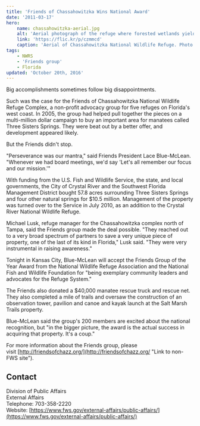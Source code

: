 ```yaml
---
title: 'Friends of Chassahowitzka Wins National Award'
date: '2011-03-17'
hero:
    name: chassahowitzka-aerial.jpg
    alt: 'Aerial photograph of the refuge where forested wetlands yield to open water.'
    link: 'https://flic.kr/p/czmmcd'
    caption: 'Aerial of Chassahowitzka National Wildlife Refuge. Photo by Joyce Kleen, USFWS.'
tags:
    - NWRS
    - 'Friends group'
    - Florida
updated: 'October 20th, 2016'
---
```


Big accomplishments sometimes follow big disappointments.

Such was the case for the Friends of Chassahowitzka National Wildlife Refuge Complex, a non-profit advocacy group for five refuges on Florida's west coast. In 2005, the group had helped pull together the pieces on a multi-million dollar campaign to buy an important area for manatees called Three Sisters Springs. They were beat out by a better offer, and development appeared likely.

But the Friends didn't stop.

"Perseverance was our mantra," said Friends President Lace Blue-McLean. "Whenever we had board meetings, we'd say 'Let's all remember our focus and our mission.'"

With funding from the U.S. Fish and Wildlife Service, the state, and local governments, the City of Crystal River and the Southwest Florida Management District bought 57.8 acres surrounding Three Sisters Springs and four other natural springs for $10.5 million. Management of the property was turned over to the Service in July 2010, as an addition to the Crystal River National Wildlife Refuge.

Michael Lusk, refuge manager for the Chassahowitzka complex north of Tampa, said the Friends group made the deal possible. "They reached out to a very broad spectrum of partners to save a very unique piece of property, one of the last of its kind in Florida," Lusk said. "They were very instrumental in raising awareness."

Tonight in Kansas City, Blue-McLean will accept the Friends Group of the Year Award from the National Wildlife Refuge Association and the National Fish and Wildlife Foundation for "being exemplary community leaders and advocates for the Refuge System."

The Friends also donated a $40,000 manatee rescue truck and rescue net. They also completed a mile of trails and oversaw the construction of an observation tower, pavilion and canoe and kayak launch at the Salt Marsh Trails property.

Blue-McLean said the group's 200 members are excited about the national recognition, but "in the bigger picture, the award is the actual success in acquiring that property. It's a coup."

For more information about the Friends group, please visit [http://friendsofchazz.org/](http://friendsofchazz.org/ "Link to non-FWS site").

## Contact

Division of Public Affairs  
External Affairs  
Telephone: 703-358-2220  
Website: [https://www.fws.gov/external-affairs/public-affairs/](https://www.fws.gov/external-affairs/public-affairs/)
